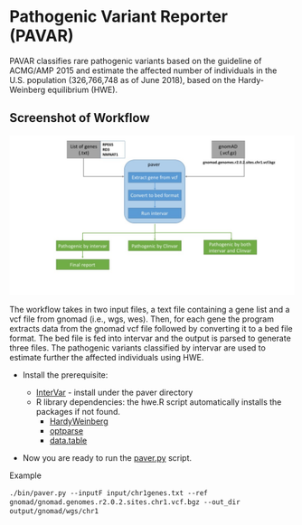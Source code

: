 # Pathogenic Variant Reporter (PAVAR)

PAVAR classifies rare pathogenic variants based on the guideline of ACMG/AMP 2015 and estimate the affected number of individuals in the U.S. population (326,766,748 as of June 2018), based on the Hardy-Weinberg equilibrium (HWE).

## Screenshot of Workflow

![Screenshot](paver.jpg)

The workflow takes in two input files, a text file containing a gene list and a vcf file from gnomad (i.e., wgs, wes). Then, for each gene the program extracts data from the gnomad vcf file followed by converting it to a bed file format.
The bed file is fed into intervar and the output is parsed to generate three files. The pathogenic variants classified by intervar are used to estimate further the affected individuals using HWE.

- Install the prerequisite:
  - [InterVar](https://github.com/WGLab/InterVar) - install under the paver directory
  - R library dependencies: the hwe.R script automatically installs the packages if not found.
    - [HardyWeinberg](https://cran.r-project.org/web/packages/HardyWeinberg/index.html)
    - [optparse](https://cran.r-project.org/web/packages/optparse/index.html)
    - [data.table](https://cran.r-project.org/web/packages/data.table/)

- Now you are ready to run the [paver.py](https://github.com/dauss75/pavar/blob/master/bin/paver.py) script.

Example
```
./bin/paver.py --inputF input/chr1genes.txt --ref gnomad/gnomad.genomes.r2.0.2.sites.chr1.vcf.bgz --out_dir output/gnomad/wgs/chr1
```

